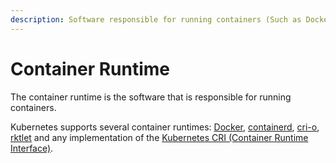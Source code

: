 ```yaml
---
description: Software responsible for running containers (Such as Docker)
---
```


# Container Runtime

The container runtime is the software that is responsible for running containers.

Kubernetes supports several container runtimes: [Docker](http://www.docker.com), [containerd](https://containerd.io), [cri-o](https://cri-o.io/), [rktlet](https://github.com/kubernetes-incubator/rktlet) and any implementation of the [Kubernetes CRI \(Container Runtime Interface\)](https://github.com/kubernetes/community/blob/master/contributors/devel/sig-node/container-runtime-interface.md).

